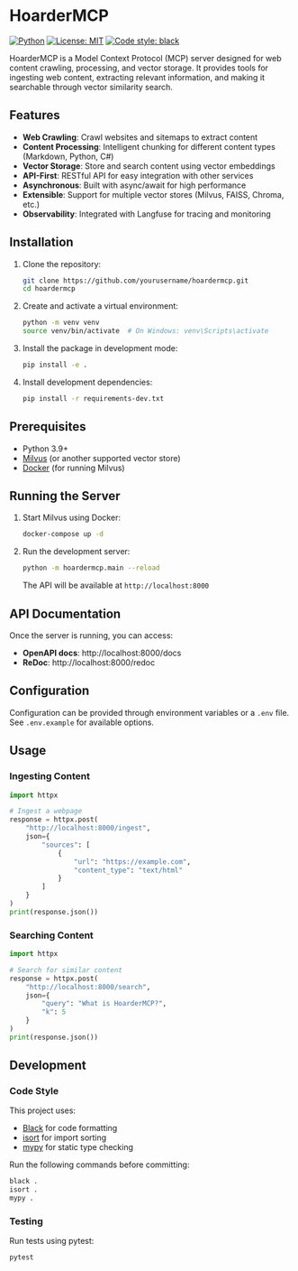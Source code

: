 # HoarderMCP

[![Python](https://img.shields.io/badge/python-3.9+-blue.svg)](https://www.python.org/downloads/)
[![License: MIT](https://img.shields.io/badge/License-MIT-yellow.svg)](https://opensource.org/licenses/MIT)
[![Code style: black](https://img.shields.io/badge/code%20style-black-000000.svg)](https://github.com/psf/black)

HoarderMCP is a Model Context Protocol (MCP) server designed for web content crawling, processing, and vector storage. It provides tools for ingesting web content, extracting relevant information, and making it searchable through vector similarity search.

## Features

- **Web Crawling**: Crawl websites and sitemaps to extract content
- **Content Processing**: Intelligent chunking for different content types (Markdown, Python, C#)
- **Vector Storage**: Store and search content using vector embeddings
- **API-First**: RESTful API for easy integration with other services
- **Asynchronous**: Built with async/await for high performance
- **Extensible**: Support for multiple vector stores (Milvus, FAISS, Chroma, etc.)
- **Observability**: Integrated with Langfuse for tracing and monitoring

## Installation

1. Clone the repository:
   ```bash
   git clone https://github.com/yourusername/hoardermcp.git
   cd hoardermcp
   ```

2. Create and activate a virtual environment:
   ```bash
   python -m venv venv
   source venv/bin/activate  # On Windows: venv\Scripts\activate
   ```

3. Install the package in development mode:
   ```bash
   pip install -e .
   ```

4. Install development dependencies:
   ```bash
   pip install -r requirements-dev.txt
   ```

## Prerequisites

- Python 3.9+
- [Milvus](https://milvus.io/docs/install_standalone-docker.md) (or another supported vector store)
- [Docker](https://www.docker.com/) (for running Milvus)

## Running the Server

1. Start Milvus using Docker:
   ```bash
   docker-compose up -d
   ```

2. Run the development server:
   ```bash
   python -m hoardermcp.main --reload
   ```

   The API will be available at `http://localhost:8000`

## API Documentation

Once the server is running, you can access:

- **OpenAPI docs**: http://localhost:8000/docs
- **ReDoc**: http://localhost:8000/redoc

## Configuration

Configuration can be provided through environment variables or a `.env` file. See `.env.example` for available options.

## Usage

### Ingesting Content

```python
import httpx

# Ingest a webpage
response = httpx.post(
    "http://localhost:8000/ingest",
    json={
        "sources": [
            {
                "url": "https://example.com",
                "content_type": "text/html"
            }
        ]
    }
)
print(response.json())
```

### Searching Content

```python
import httpx

# Search for similar content
response = httpx.post(
    "http://localhost:8000/search",
    json={
        "query": "What is HoarderMCP?",
        "k": 5
    }
)
print(response.json())
```

## Development

### Code Style

This project uses:

- [Black](https://github.com/psf/black) for code formatting
- [isort](https://pycqa.github.io/isort/) for import sorting
- [mypy](http://mypy-lang.org/) for static type checking

Run the following commands before committing:

```bash
black .
isort .
mypy .
```

### Testing

Run tests using pytest:

```bash
pytest
```
